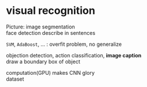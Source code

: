 # visual recognition
Picture:
image segmentation  
face detection
describe in sentences

`SVM`, `AdaBoost`, ... : overfit problem, no generalize

objection detection, action classification, **image caption**  
draw a boundary box of object

computation(GPU) makes CNN glory  
dataset